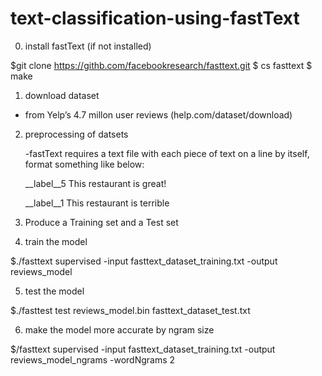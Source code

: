 # text-classification-using-fastText

0) install fastText (if not installed)
  
  $git clone https://githb.com/facebookresearch/fasttext.git
  $ cs fasttext
  $ make

1) download dataset

- from Yelp’s 4.7 millon user reviews
  (help.com/dataset/download)

2) preprocessing of datsets
   
   -fastText requires a text file with each piece of text on a line by itself, format something like below:

   __label__5 This restaurant is great!
   
   __label__1 This restaurant is terrible 

3) Produce  a Training set and a Test set
  
4) train the model

$./fasttext supervised -input fasttext_dataset_training.txt -output reviews_model

5) test the model

$./fasttest test reviews_model.bin fasttext_dataset_test.txt

6) make the model more accurate by ngram size

$/fasttext supervised -input fasttext_dataset_training.txt -output reviews_model_ngrams -wordNgrams 2
